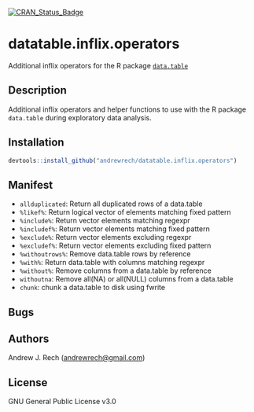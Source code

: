 [![CRAN_Status_Badge](http://www.r-pkg.org/badges/version/flowAutomateR)](http://cran.r-project.org/package=datatable_inflix_operators)

# datatable.inflix.operators

Additional inflix operators for the R package [`data.table`](https://github.com/Rdatatable/data.table)

## Description

Additional inflix operators and helper functions to use with the R package `data.table` during exploratory data analysis.

## Installation

```r
devtools::install_github("andrewrech/datatable.inflix.operators")
```

## Manifest

* `allduplicated`: Return all duplicated rows of a data.table
* `%likef%`: Return logical vector of elements matching fixed pattern
* `%include%`: Return vector elements matching regexpr
* `%includef%`: Return vector elements matching fixed pattern
* `%exclude%`: Return vector elements excluding regexpr
* `%excludef%`: Return vector elements excluding fixed pattern
* `%withoutrows%`: Remove data.table rows by reference
* `%with%`: Return data.table with columns matching regexpr
* `%without%`: Remove columns from a data.table by reference
* `withoutna`: Remove all(NA) or all(NULL) columns from a data.table
* `chunk`: chunk a data.table to disk using fwrite

## Bugs

## Authors

Andrew J. Rech (andrewrech@gmail.com)

## License

GNU General Public License v3.0